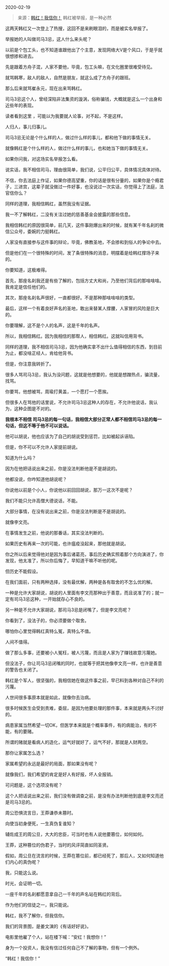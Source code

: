 2020-02-19

> 来源：[韩红！我信你！](http://mp.weixin.qq.com/s?__biz=MzU3NDc5Nzc0NQ==&mid=2247486614&idx=2&sn=3b1f9c3b3c7b964306c2d9f4474abedf&chksm=fd2dae48ca5a275e8f546dc4e484c65c2f3b07c65cbecafefcc592e075f51ec82f94fd7550e5&scene=27#wechat_redirect)
> 韩红被举报，是一种必然

这两天韩红又一次登上了热搜，这回不是来刷眼泪的，而是被实名举报了。

  

举报她的人叫做司马3忌，这人什么来头呢？

  

以前是个包工头，也不知道谁跟他出了个主意，发现网络大V是个风口，于是乎就很想掺和进去。

  

先是跟着方舟子混，人家不要他，毕竟，包工头嘛，在文化圈里很难受待见。

  

就骂韩寒，敌人的敌人，自然是朋友，就这么成了方舟子的跟班。

  

那么后来就骂崔永元，现在出来骂韩红。

  

司马3忌这个人，曾经深陷非法集资的漩涡，俗称骗钱，大概就是这么一个出身和近些年的表现。

  

读者看到这里 ，可能以为我要就人论事，对不起，不是这样。

  

人归人，事儿归事儿。

  

司马3忌无论是个什么样的人，做过什么样的事儿，都和他下做的事情无关。

  

就像韩红是个什么样的人，做过什么样的事儿，也和她当下做的事情无关。

  

如果你问我，对这场实名举报怎么看。

  

说实话，我不相信司马，理由很简单，我们说，公平归公平，具体情况具体对待。  

  

不信，你去法庭上作证，如果你德高望重，你的话是很有分量的，如果你是个瘾君子，三进宫，这辈子就没做过一件好事，也没说过一次实话，你觉得上了法庭，法官信你么？

  

同样的道理，我相信韩红，虽然我没有证据。

  

我一不了解韩红，二没有关注过她的慈善基金会披露的那些信息。

  

我相信韩红的原因很简单，前几天，这件事刚爆出来的时候，就有某千年名刹的微信公众号，委婉的力挺韩红。

  

人家没有直接参与这件事的辩论，毕竟，佛教圣地，不会掺和到俗人的争论中去。

  

但是他们在一个很特殊的时间，发了条很特殊的消息，明摆着是给韩红撑场子来的。

  

你要知道，这极难得。

  

首先，那座名刹我还是有些了解的，包括方丈大和尚，乃至他们背后的那啥啥啥。我肯定是信任他们的。

  

其次，那座名刹名声很好，一直都很好。不是那种那啥啥啥的类型。

  

最后，这样一个有着良好声名的圣地，敢出来替某人撑腰，人家冒的风险是巨大的。

  

你要理解，这不是个人的名声，这是千年的名声。

  

所以，我相信韩红。因为我相信的那帮人，相信韩红。这就叫信用背书。

  

同样的道理，我不相信司马3忌，因为他确实拿不出什么值得相信的东西，到目前为止，都没啥正经人，肯给他背书。

  

但是，你注意我转折了。

  

很多人骂司马3忌，我认为没问题，这就是他想要的，他就是想蹭热点，骗流量，找骂。

  

你要骂，他想被骂，周瑜打黄盖，一个愿打一个愿挨。

  

但很多人在骂他的话里说，不允许司马3忌这种人的存在，不允许他说话，我认为，这种企图是不对的。

  

 **我根本不相信 司马3忌的每一句话，我相信大部分正常人都不相信司马3忌的每一句话，但这不等于他不可以说话。**

  

他可以胡说，他也应该为了自己的胡说受到惩罚，比如被起诉诬陷。

  

但是，你不可以不允许人家提前胡说。

  

知道为什么吗？

  

因为在他把话说出来之前，你是没法判断他是不是胡说的。

  

他都没说，你咋知道他胡说呢？

  

你说他以前是个小人，你说他以前回回胡说，那万一这次不是呢？  

  

我们不能只允许高僧大德说话，不能。

  

大部分事情，在没有说出来之前，你是没法判断是不是胡说的。

  

就像李文亮。

  

在事情发生之前，他说的那番话，其实没法判断的。

  

如果历史有再来一次的可能，也许瘟疫没起来，那他就是胡说。

  

你之所以后来觉得他对是因为事后诸葛亮，事后历史确实照着那个方向演进了，你发现，他太准了，所以你后悔了，早知道干嘛不听他的呢。

  

但历史不能假设。

  

在我们面前，只有两种选择，没有最优解，两种是各有取舍的不怎么优的解。

  

一种是允许大家胡说，胡说的人里面有李文亮那种出于善意，而且说准了的；就一定有司马3忌这种，一开始就存心不良的。

  

另一种是不允许大家胡说，那司马3忌是闭嘴了，但是李文亮呢？

  

你看到了，没法子的，你必须要做个取舍。

  

哪怕你心里觉得韩红真特么冤，真特么不值。

  

人间不值得。

  

做了那么多事，还要被小人冤枉，被人污蔑，而且是人家为了赚钱故意污蔑她。

  

但没法子，你让司马3忌闭嘴的同时，也就等于把其他像李文亮一样，也许是善意的警告也关闭了。

  

韩红是个军人，很坚强的，我相信她在做这件事之前，早已料到各种对自己不利的污蔑。

  

人世间很多事原本就是如此，就像你去治病。

  

很多时候医生会受到责难，委屈，是因为他要处理的那件事，本来就是两头不讨好的。

  

病患家属当然希望一切OK，但医学本来就是个概率事件，有的病能治，有的不能，有的要赌。

  

所谓的赌就是看病人的造化，运气好就好了，运气不好，那就是人财两空。

  

那你让家属怎么选？

  

家属希望的永远是最好的局面，那如果没有呢？

  

就像我们，我们希望的肯定是好人有好报，坏人全报销。

  

可问题是，这个选项没有呢？

  

这个人把话说出来之前，我们没有做调查之前，是没有办法判断他到底是李文亮还是司马3忌的。

  

周公恐惧流言日，王莽谦恭未篡时。

向使当初身便死，一生真伪复谁知？

  

辅佐成王的周公旦，大大的忠臣，可当时也有人说他要篡位，如何如何。

王莽，这种篡位的伪君子，当时的风评简直如同圣贤。

  

假如，周公旦在流言的时候，王莽在篡位前，都已经死了，那后人，又如何知道他们内心的真伪呢？

  

我，只能这么说。

  

时光，会证明一切。

  

一座千年的名刹都愿意拿自己一千年的声名站在韩红的背后。

  

作为他们的信徒之一，我只能说。

  

韩红，我不了解你，但我信你。

  

我们的背景图，是姜文演的《有话好好说》。

  

电影里他雇了个人，站在楼下喊：“安红！我想你！”

  

身为一个投资人，我没有信过任何自己不了解的事物，但有一个例外。

  

“韩红！我信你！”

